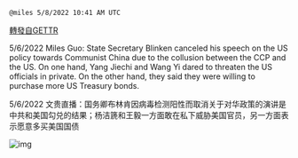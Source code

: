 
`@miles 5/8/2022 10:41 AM UTC`

[轉發自GETTR](https://gettr.com/post/p18tozd68aa)

5/6/2022 Miles Guo: State Secretary Blinken canceled his speech on the US policy towards Communist China due to the collusion between the CCP and the US. On one hand, Yang Jiechi and Wang Yi dared to threaten the US officials in private. On the other hand, they said they were willing to purchase more US Treasury bonds.

5/6/2022 文贵直播：国务卿布林肯因病毒检测阳性而取消关于对华政策的演讲是中共和美国勾兑的结果；杨洁篪和王毅一方面敢在私下威胁美国官员，另一方面表示愿意多买美国国债


![img](https://media.gettr.com/group50/getter/2022/05/08/10/38e18397-c1be-88dd-76b9-221f231ac952/out.jpg)
